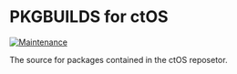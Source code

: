 # PKGBUILDS for ctOS

[![Maintenance](https://img.shields.io/maintenance/yes/2023.svg)]()

The source for packages contained in the ctOS reposetor.
